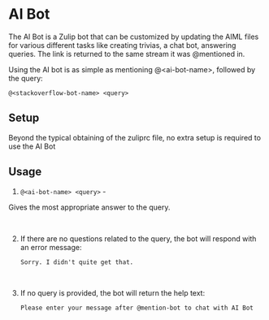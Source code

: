 # AI Bot

The AI Bot is a Zulip bot that can be customized by updating the AIML files
for various different tasks like creating trivias, a chat bot, answering queries.
The link is returned to the same stream it was @mentioned in.

Using the AI bot is as simple as mentioning @\<ai-bot-name\>,
followed by the query:

```
@<stackoverflow-bot-name> <query>
```

## Setup

Beyond the typical obtaining of the zuliprc file, no extra setup is required to use the AI Bot

## Usage

1. ```@<ai-bot-name> <query>``` -

Gives the most appropriate answer to the query.

<br>

2. If there are no questions related to the query,
the bot will respond with an error message:

    ```Sorry. I didn't quite get that.```

<br>

3. If no query is provided, the bot will return the help text:

    ```Please enter your message after @mention-bot to chat with AI Bot```
